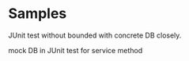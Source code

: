 # Samples

JUnit test without bounded with concrete DB closely. 

mock DB in JUnit test for service method